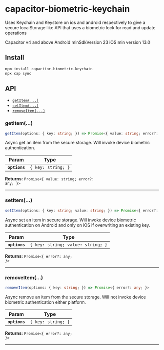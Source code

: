 # capacitor-biometric-keychain

Uses Keychain and Keystore on ios and android respectively to give a secure localStorage like API that uses a biometric lock for read and update operations

Capacitor v4 and above
Android minSdkVersion 23
iOS min version 13.0

## Install

```bash
npm install capacitor-biometric-keychain
npx cap sync
```

## API

<docgen-index>

* [`getItem(...)`](#getitem)
* [`setItem(...)`](#setitem)
* [`removeItem(...)`](#removeitem)

</docgen-index>

<docgen-api>
<!--Update the source file JSDoc comments and rerun docgen to update the docs below-->

### getItem(...)

```typescript
getItem(options: { key: string; }) => Promise<{ value: string; error?: any; }>
```

Async get an item from the secure storage. Will invoke device biometric authentication.

| Param         | Type                          |
| ------------- | ----------------------------- |
| **`options`** | <code>{ key: string; }</code> |

**Returns:** <code>Promise&lt;{ value: string; error?: any; }&gt;</code>

--------------------


### setItem(...)

```typescript
setItem(options: { key: string; value: string; }) => Promise<{ error?: any; }>
```

Async set an item in secure storage. Will invoke device biometric authentication on Android and only on iOS if overwriting an existing key.

| Param         | Type                                         |
| ------------- | -------------------------------------------- |
| **`options`** | <code>{ key: string; value: string; }</code> |

**Returns:** <code>Promise&lt;{ error?: any; }&gt;</code>

--------------------


### removeItem(...)

```typescript
removeItem(options: { key: string; }) => Promise<{ error?: any; }>
```

Async remove an item from the secure storage. Will not invoke device biometric authentication either platform.

| Param         | Type                          |
| ------------- | ----------------------------- |
| **`options`** | <code>{ key: string; }</code> |

**Returns:** <code>Promise&lt;{ error?: any; }&gt;</code>

--------------------

</docgen-api>
